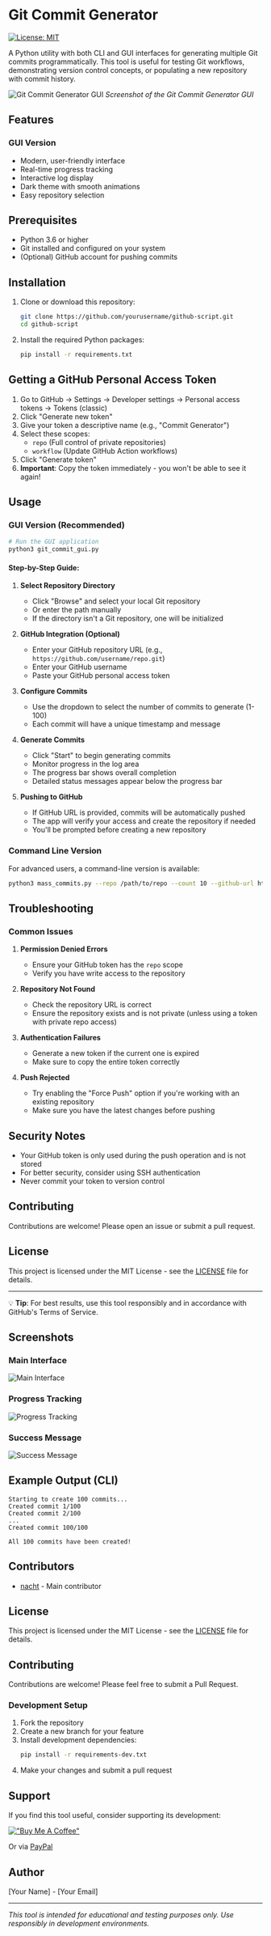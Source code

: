# Git Commit Generator

[![License: MIT](https://img.shields.io/badge/License-MIT-yellow.svg)](https://opensource.org/licenses/MIT)

A Python utility with both CLI and GUI interfaces for generating multiple Git commits programmatically. This tool is useful for testing Git workflows, demonstrating version control concepts, or populating a new repository with commit history.

![Git Commit Generator GUI](screenshot.png) *Screenshot of the Git Commit Generator GUI*

## Features

### GUI Version
- Modern, user-friendly interface
- Real-time progress tracking
- Interactive log display
- Dark theme with smooth animations
- Easy repository selection

## Prerequisites

- Python 3.6 or higher
- Git installed and configured on your system
- (Optional) GitHub account for pushing commits

## Installation

1. Clone or download this repository:
   ```bash
   git clone https://github.com/yourusername/github-script.git
   cd github-script
   ```

2. Install the required Python packages:
   ```bash
   pip install -r requirements.txt
   ```

## Getting a GitHub Personal Access Token

1. Go to GitHub → Settings → Developer settings → Personal access tokens → Tokens (classic)
2. Click "Generate new token"
3. Give your token a descriptive name (e.g., "Commit Generator")
4. Select these scopes:
   - `repo` (Full control of private repositories)
   - `workflow` (Update GitHub Action workflows)
5. Click "Generate token"
6. **Important**: Copy the token immediately - you won't be able to see it again!

## Usage

### GUI Version (Recommended)

```bash
# Run the GUI application
python3 git_commit_gui.py
```

#### Step-by-Step Guide:

1. **Select Repository Directory**
   - Click "Browse" and select your local Git repository
   - Or enter the path manually
   - If the directory isn't a Git repository, one will be initialized

2. **GitHub Integration (Optional)**
   - Enter your GitHub repository URL (e.g., `https://github.com/username/repo.git`)
   - Enter your GitHub username
   - Paste your GitHub personal access token

3. **Configure Commits**
   - Use the dropdown to select the number of commits to generate (1-100)
   - Each commit will have a unique timestamp and message

4. **Generate Commits**
   - Click "Start" to begin generating commits
   - Monitor progress in the log area
   - The progress bar shows overall completion
   - Detailed status messages appear below the progress bar

5. **Pushing to GitHub**
   - If GitHub URL is provided, commits will be automatically pushed
   - The app will verify your access and create the repository if needed
   - You'll be prompted before creating a new repository
### Command Line Version

For advanced users, a command-line version is available:

```bash
python3 mass_commits.py --repo /path/to/repo --count 10 --github-url https://github.com/username/repo.git
```

## Troubleshooting

### Common Issues

1. **Permission Denied Errors**
   - Ensure your GitHub token has the `repo` scope
   - Verify you have write access to the repository

2. **Repository Not Found**
   - Check the repository URL is correct
   - Ensure the repository exists and is not private (unless using a token with private repo access)

3. **Authentication Failures**
   - Generate a new token if the current one is expired
   - Make sure to copy the entire token correctly

4. **Push Rejected**
   - Try enabling the "Force Push" option if you're working with an existing repository
   - Make sure you have the latest changes before pushing

## Security Notes

- Your GitHub token is only used during the push operation and is not stored
- For better security, consider using SSH authentication
- Never commit your token to version control

## Contributing

Contributions are welcome! Please open an issue or submit a pull request.

## License

This project is licensed under the MIT License - see the [LICENSE](LICENSE) file for details.

---

💡 **Tip**: For best results, use this tool responsibly and in accordance with GitHub's Terms of Service.

## Screenshots

### Main Interface
![Main Interface](screenshot1.png)

### Progress Tracking
![Progress Tracking](screenshot2.png)

### Success Message
![Success Message](screenshot3.png)

## Example Output (CLI)

```
Starting to create 100 commits...
Created commit 1/100
Created commit 2/100
...
Created commit 100/100

All 100 commits have been created!
```

## Contributors

- [nacht](https://github.com/nacht) - Main contributor

## License

This project is licensed under the MIT License - see the [LICENSE](LICENSE) file for details.

## Contributing

Contributions are welcome! Please feel free to submit a Pull Request.

### Development Setup

1. Fork the repository
2. Create a new branch for your feature
3. Install development dependencies:
   ```bash
   pip install -r requirements-dev.txt
   ```
4. Make your changes and submit a pull request

## Support

If you find this tool useful, consider supporting its development:

[!["Buy Me A Coffee"](https://www.buymeacoffee.com/assets/img/custom_images/orange_img.png)](https://www.buymeacoffee.com/yourusername)

Or via [PayPal](https://paypal.me/yourusername)

## Author

[Your Name] - [Your Email]

---

*This tool is intended for educational and testing purposes only. Use responsibly in development environments.*
